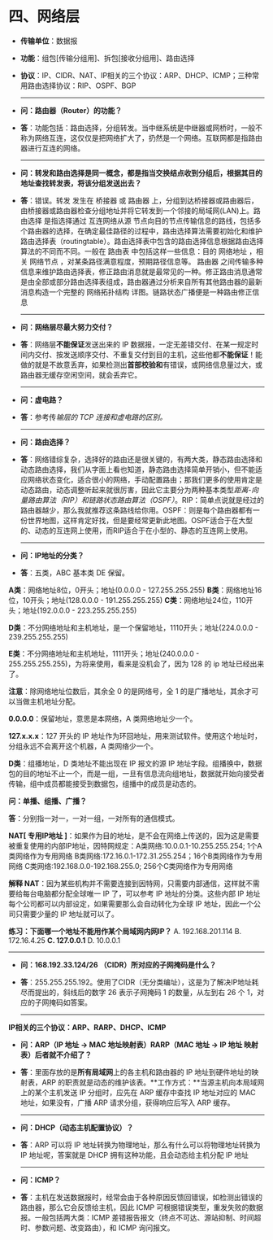 # 四、网络层
* **传输单位**：数据报

* **功能**：组包[传输分组用]、拆包[接收分组用]、路由选择

* **协议**：IP、CIDR、NAT、IP相关的三个协议：ARP、DHCP、ICMP；三种常用路由选择协议：RIP、OSPF、BGP

  ****


* **问：路由器（Router）的功能？**

* **答**：功能包括：路由选择，分组转发。当中继系统是中继器或网桥时，一般不称为网络互连，这仅仅是把网络扩大了，扔然是一个网络。互联网都是指路由器进行互连的网络。

  ****

 * **问：转发和路由选择是同一概念，都是指当交换结点收到分组后，根据其目的地址查找转发表，将该分组发送出去？**

 * **答**：错误。转发 发生在 桥接器 或 路由器 上，分组到达桥接器或路由器后，由桥接器或路由器检查分组地址并将它转发到一个邻接的局域网(LAN)上。路由选择 是指选择通过 互连网络从源 节点向目的节点传输信息的路线，包括多个路由器的选择，在确定最佳路径的过程中，路由选择算法需要初始化和维护路由选择表（routingtable）。路由选择表中包含的路由选择信息根据路由选择算法的不同而不同。一般在 路由表 中包括这样一些信息：目的 网络地址 ，相关 网络节点 ，对某条路径满意程度，预期路径信息等。 路由器 之间传输多种信息来维护路由选择表，修正路由消息就是最常见的一种。修正路由消息通常是由全部或部分路由选择表组成，路由器通过分析来自所有其他路由器的最新消息构造一个完整的 网络拓扑结构 详图。链路状态广播便是一种路由修正信息

   ****

 * **问：网络层尽最大努力交付？**

 * **答**：网络层**不能保证**发送出来的 IP 数据报，一定无差错交付、在某一规定时间内交付、按发送顺序交付、不重复交付到目的主机，这些他都**不能保证**！能做的就是不故意丢弃，如果检测出**首部校验和**有错误，或网络信息量过大，或路由器无缓存空闲空间，就会丢弃它。

   ****

* **问：虚电路？**

* **答**：参考传*输层的 TCP 连接和虚电路的区别。*

  ****

* **问：路由选择？**

* **答**：网络错综复杂，选择好的路由还是很关键的，有两大类，静态路由选择和动态路由选择，我们从字面上看也知道，静态路由选择简单开销小，但不能适应网络状态变化，适合很小的网络，手动配置路由；那我们更多的使用肯定是动态路由，动态调整听起来就很厉害，因此它主要分为两种基本类型*距离-向量路由算法（RIP）*和*链路状态路由算法（OSPF）*。RIP：简单点说就是经过的路由器越少，那么我就推荐这条路线给你用。OSPF：则是每个路由器都有一份世界地图，这样肯定好找，但是要经常更新此地图。OSPF适合于在大型的、动态的互连网上使用，而RIP适合于在小型的、静态的互连网上使用。

  ****

* **问：IP地址的分类？**

* **答**：五类，ABC 基本类 DE 保留。
  
**A类**：网络地址8位，0开头；地址(0.0.0.0 - 127.255.255.255)
  **B类**：网络地址16位，10开头；地址(128.0.0.0 - 191.255.255.255)
**C类**：网络地址24位，110开头；地址(192.0.0.0 - 223.255.255.255)
  
**D类**：不分网络地址和主机地址，是一个保留地址，1110开头；地址(224.0.0.0 - 239.255.255.255)
  
  **E类**：不分网络地址和主机地址，1111开头；地址(240.0.0.0 - 255.255.255.255)，为将来使用，看来是没机会了，因为 128 的 ip 地址已经出来了。
  
**注意**：除网络地址位数后，其余全 0 的是网络号，全 1 的是广播地址，其余才可以当做主机地址分配。
  

  **0.0.0.0**：保留地址，意思是本网络，A 类网络地址少一个。

  **127.x.x.x**：127 开头的 IP 地址作为环回地址，用来测试软件。使用这个地址时，分组永远不会离开这个机器，A 类网络少一个。
  
  **D类**：组播地址，D 类地址不能出现在 IP 报文的源 IP 地址字段。组播换中，数据包的目的地址不止一个，而是一组，一旦有信息流向组地址，数据就开始向接受者传输，组中成员都能接受到数据包，组播中的成员是动态的。
  
**问：单播、组播、广播？**
  
**答**：分别指一对一，一对一组，一对所有的通信模式。
  

  
**NAT[ 专用IP地址 ]**：如果作为目的地址，是不会在网络上传送的，因为这是需要被重复使用的内部IP地址，因特网规定：A类网络:10.0.0.1-10.255.255.254; 1个A类网络作为专用网络
  B类网络:172.16.0.1-172.31.255.254；16个B类网络作为专用网络
  C类网络:192.168.0.0-192.168.255.0; 256个C类网络作为专用网络

  

  **解释 NAT**：因为某些机构并不需要连接到因特网，只需要内部通信，这样就不需要给每台电脑都分配全球唯一 IP 了，可以参考 IP 地址的分类。这些内部 IP 地址每个公司都可以内部设定，如果需要那么会自动转化为全球 IP 地址，因此一个公司只需要少量的 IP 地址就可以了。
  
  
  
  **练习：下面哪一个地址不能用作某个局域网内网IP？**
  A. 192.168.201.114 B. 172.16.4.25 **C. 127.0.0.1** D. 10.0.0.1
  
  ****
  
* **问：168.192.33.124/26 （CIDR）所对应的子网掩码是什么？**

* **答**：255.255.255.192。使用了CIDR（无分类编址），这是为了解决IP地址耗尽而提出的，斜线后的数字 26 表示子网掩码 1 的数量，从左到右 26 个 1，对应的子网掩码如答案。

  ****

**IP相关的三个协议：ARP、RARP、DHCP、ICMP**

* **问：ARP（IP 地址 -> MAC 地址映射表）RARP（MAC 地址 -> IP 地址 映射表）后者就不介绍了？**

* **答**：里面存放的是**所有局域网**上的各主机和路由器的 IP 地址到硬件地址的映射表，ARP 的职责就是动态的维护该表。**工作方式：**当源主机向本局域网上的某个主机发送 IP 分组时，应先在 ARP 缓存中查找 IP 地址对应的 MAC 地址，如果没有，广播 ARP 请求分组，获得响应后写入 ARP 缓存。

  ****

* **问：DHCP（动态主机配置协议）？**

* **答**：ARP 可以将 IP 地址转换为物理地址，那么有什么可以将物理地址转换为 IP 地址呢，答案就是 DHCP 拥有这种功能，且会动态给主机分配 IP 地址

  ****

* **问：ICMP？**

* **答**：主机在发送数据报时，经常会由于各种原因反馈回错误，如检测出错误的路由器，那么它会反馈给主机，因此 ICMP 可根据错误类型，重发失败的数据报。一般包括两大类：ICMP 差错报告报文（终点不可达、源站抑制、时间超时、参数问题、改变路由），和 ICMP 询问报文。


